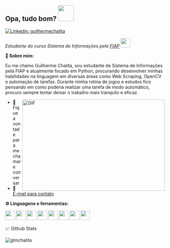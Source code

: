 <h2>Opa, tudo bom? <img src="https://c.tenor.com/OBV6cg3yBO4AAAAi/mlady.gif" width=50></h2>

[![Linkedin: guilhermechalita](https://img.shields.io/badge/-guilhermechalita-blue?style=flat-square&logo=Linkedin&logoColor=white&link=https://www.linkedin.com/in/guilhermechalita/)](https://www.linkedin.com/in/guilhermechalita/)

<p><em>Estudante do curso Sistema de Informações pela <a href="https://www.fiap.com.br/">FIAP</a> <img src="https://c.tenor.com/itjFesV8_RUAAAAi/soulja-boy-pepe.gif" width=30></em></p> 


**👤 Sobre mim:** 

Eu me chamo Guilherme Chalita, sou estudante de Sistema de Informações pela FIAP e atualmente focado em Python, procurando desenvolver minhas habilidades na linguagem em diversas áreas como Web Scraping, OpenCV e automação de tarefas. Durante minha rotina de jogos e estudos fico pensando em como poderia realizar uma tarefa de modo automático, procuro sempre tentar deixar o trabalho mais tranquilo e eficaz.

<img align="right" alt="GIF" src="https://drpoesiahome.files.wordpress.com/2020/11/gifffff.gif" width="450" height="288" />
   
- 💬 Fique a vontade para me chamar e conversar
- 📩 [E-mail para contato](mailto:guilhermehchalita@gmail.com)

**⚙ Linguagens e ferramentas:**
   
<code><img height="30" src="https://raw.githubusercontent.com/yurijserrano/Github-Profile-Readme-Logos/f994c418a134b58c4aec11152f6a4a33fa89da26/programming%20languages/python.svg"></code>
<code><img height="30" src="https://raw.githubusercontent.com/yurijserrano/Github-Profile-Readme-Logos/f994c418a134b58c4aec11152f6a4a33fa89da26/programming%20languages/javascript.svg"></code>
<code><img height="30" src="https://raw.githubusercontent.com/yurijserrano/Github-Profile-Readme-Logos/f994c418a134b58c4aec11152f6a4a33fa89da26/databases/mysql.svg"></code>
<code><img height="30" src="https://raw.githubusercontent.com/yurijserrano/Github-Profile-Readme-Logos/f994c418a134b58c4aec11152f6a4a33fa89da26/databases/mongodb.svg"></code>
<code><img height="30" src="https://raw.githubusercontent.com/yurijserrano/Github-Profile-Readme-Logos/f994c418a134b58c4aec11152f6a4a33fa89da26/others/git.svg"></code>
<code><img height="30" src="https://raw.githubusercontent.com/yurijserrano/Github-Profile-Readme-Logos/f994c418a134b58c4aec11152f6a4a33fa89da26/text%20editors/vscode.svg"></code>
<code><img height="30" src="https://raw.githubusercontent.com/yurijserrano/Github-Profile-Readme-Logos/f994c418a134b58c4aec11152f6a4a33fa89da26/ides/pycharm.svg"></code>
<code><img height="30" src="https://raw.githubusercontent.com/yurijserrano/Github-Profile-Readme-Logos/f994c418a134b58c4aec11152f6a4a33fa89da26/cloud/heroku.svg"></code>


📈 Github Stats
<p align="left"> <img src="https://github-readme-stats.vercel.app/api?username=glmchalita&show_icons=true&theme=gotham" alt="glmchalita" />
